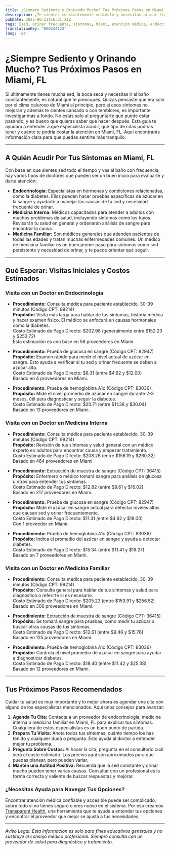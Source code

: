 ```yaml
---
title: ¿Siempre Sediento y Orinando Mucho? Tus Próximos Pasos en Miami, FL  
description: ¿Te sientes constantemente sediento y necesitas orinar frecuentemente? Aprende a quién acudir y qué esperar en Miami, FL.  
pubDate: 2025-06-11T16:31:21Z
tags: [sed, orinar frecuente, síntomas, Miami, atención médica, endocrinología, medicina familiar, medicina interna, costos]
translationKey: "090234123"
lang: 'es'
---
```


# ¿Siempre Sediento y Orinando Mucho? Tus Próximos Pasos en Miami, FL

Si últimamente tienes mucha sed, la boca seca y necesitas ir al baño constantemente, es natural que te preocupes. Quizás pensaste que era solo por el clima caluroso de Miami al principio, pero si esos síntomas no mejoran y además te sientes cansado o con temblores, es importante investigar más a fondo. No estás solo al preguntarte qué puede estar pasando, y es bueno que quieras saber qué hacer después. Esta guía te ayudará a entender a qué especialista acudir, qué tipo de citas podrías tener y cuánto te podría costar la atención en Miami, FL. Aquí encontrarás información clara para que puedas sentirte más tranquilo.

---

## A Quién Acudir Por Tus Síntomas en Miami, FL

Con base en que sientes sed todo el tiempo y vas al baño con frecuencia, hay varios tipos de doctores que pueden ser un buen inicio para evaluarte y darte atención:

- **Endocrinología:** Especialistas en hormonas y condiciones relacionadas, como la diabetes. Ellos pueden hacer pruebas específicas de azúcar en la sangre y ayudarte a manejar las causas de tu sed y necesidad frecuente de orinar.  
- **Medicina Interna:** Médicos capacitados para atender a adultos con muchos problemas de salud, incluyendo síntomas como los tuyos. Revisarán tu salud en general y ordenarán análisis de sangre para encontrar la causa.  
- **Medicina Familiar:** Son médicos generales que atienden pacientes de todas las edades y tratan muchas enfermedades comunes. Un médico de medicina familiar es un buen primer paso para síntomas como sed persistente y necesidad de orinar, y te puede orientar qué seguir.

---

## Qué Esperar: Visitas Iniciales y Costos Estimados

### Visita con un Doctor en Endocrinología

- **Procedimiento:** Consulta médica para paciente establecido, 30-39 minutos (Código CPT: 99214)  
  **Propósito:** Visita más larga para hablar de tus síntomas, historia médica y hacer examen físico. El médico se enfocará en causas hormonales como la diabetes.  
  Costo Estimado de Pago Directo: $202.98 (generalmente entre $152.23 y $253.72)  
  Esta estimación es con base en 58 proveedores en Miami.  

- **Procedimiento:** Prueba de glucosa en sangre (Código CPT: 82947)  
  **Propósito:** Examen rápido para medir el nivel actual de azúcar en sangre. Esto ayuda a verificar si tu sed y orinar frecuente se deben a azúcar alta.  
  Costo Estimado de Pago Directo: $8.31 (entre $4.62 y $12.00)  
  Basado en 4 proveedores en Miami.  

- **Procedimiento:** Prueba de hemoglobina A1c (Código CPT: 83036)  
  **Propósito:** Mide el nivel promedio de azúcar en sangre durante 2-3 meses, útil para diagnosticar y seguir la diabetes.  
  Costo Estimado de Pago Directo: $20.71 (entre $11.38 y $30.04)  
  Basado en 13 proveedores en Miami.  

### Visita con un Doctor en Medicina Interna

- **Procedimiento:** Consulta médica para paciente establecido, 30-39 minutos (Código CPT: 99214)  
  **Propósito:** Revisión de tus síntomas y salud general con un médico experto en adultos para encontrar causa y empezar tratamiento.  
  Costo Estimado de Pago Directo: $208.26 (entre $156.19 y $260.32)  
  Basado en 464 proveedores en Miami.  

- **Procedimiento:** Extracción de muestra de sangre (Código CPT: 36415)  
  **Propósito:** Enfermero o médico tomará sangre para análisis de glucosa u otros para entender tus síntomas.  
  Costo Estimado de Pago Directo: $12.82 (entre $9.61 y $16.02)  
  Basado en 217 proveedores en Miami.  

- **Procedimiento:** Prueba de glucosa en sangre (Código CPT: 82947)  
  **Propósito:** Mide el azúcar en sangre actual para detectar niveles altos que causan sed y orinar frecuentemente.  
  Costo Estimado de Pago Directo: $11.31 (entre $4.62 y $18.00)  
  Con 1 proveedor en Miami.  

- **Procedimiento:** Prueba de hemoglobina A1c (Código CPT: 83036)  
  **Propósito:** Indica el promedio del azúcar en sangre y ayuda a detectar diabetes.  
  Costo Estimado de Pago Directo: $15.34 (entre $11.41 y $19.27)  
  Basado en 7 proveedores en Miami.  

### Visita con un Doctor en Medicina Familiar

- **Procedimiento:** Consulta médica para paciente establecido, 30-39 minutos (Código CPT: 99214)  
  **Propósito:** Consulta general para hablar de tus síntomas y salud para diagnóstico o referirte si es necesario.  
  Costo Estimado de Pago Directo: $205.22 (entre $153.91 y $256.52)  
  Basado en 306 proveedores en Miami.  

- **Procedimiento:** Extracción de muestra de sangre (Código CPT: 36415)  
  **Propósito:** Se tomará sangre para pruebas, como medir tu azúcar o buscar otras causas de tus síntomas.  
  Costo Estimado de Pago Directo: $12.61 (entre $9.46 y $15.76)  
  Basado en 125 proveedores en Miami.  

- **Procedimiento:** Prueba de hemoglobina A1c (Código CPT: 83036)  
  **Propósito:** Controla el nivel promedio de azúcar en sangre para ayudar a diagnosticar diabetes.  
  Costo Estimado de Pago Directo: $18.40 (entre $11.42 y $25.38)  
  Basado en 12 proveedores en Miami.  

---

## Tus Próximos Pasos Recomendados

Cuidar tu salud es muy importante y lo mejor ahora es agendar una cita con alguno de los especialistas mencionados. Aquí unos consejos para avanzar:

1. **Agenda Tu Cita:** Contacta a un proveedor de endocrinología, medicina interna o medicina familiar en Miami, FL para explicar tus síntomas. Cualquiera de estos especialistas es un buen punto de partida.  
2. **Prepara Tu Visita:** Anota todos tus síntomas, cuánto tiempo los has tenido y cualquier duda o pregunta. Esto ayuda al doctor a entender mejor tu problema.  
3. **Pregunta Sobre Costos:** Al hacer la cita, pregunta en el consultorio cuál será el costo estimado. Los precios aquí son aproximados para que puedas planear, pero pueden variar.  
4. **Mantén una Actitud Positiva:** Recuerda que la sed constante y orinar mucho pueden tener varias causas. Consultar con un profesional es la forma correcta y valiente de buscar respuestas y mejorar.  

### ¿Necesitas Ayuda para Navegar Tus Opciones?

Encontrar atención médica confiable y accesible puede ser complicado, sobre todo si no tienes seguro o eres nuevo en el sistema. Por eso creamos [Transparent Health](https://transparenthealth.ai), una herramienta que te ayuda a entender tus opciones y encontrar el proveedor que mejor se ajusta a tus necesidades.

---

*Aviso Legal: Esta información es solo para fines educativos generales y no sustituye el consejo médico profesional. Siempre consulta con un proveedor de salud para diagnóstico y tratamiento.*